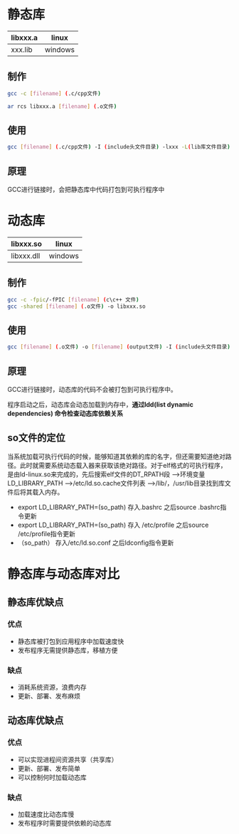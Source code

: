 # 静态库

| libxxx.a | linux   |
| -------- | ------- |
| xxx.lib  | windows |

## 制作

```bash
gcc -c [filename] (.c/cpp文件)

ar rcs libxxx.a [filename] (.o文件)
```



## 使用

```bash
gcc [filename] (.c/cpp文件) -I (include头文件目录) -lxxx -L(lib库文件目录)
```

## 原理

GCC进行链接时，会把静态库中代码打包到可执行程序中

# 动态库

| libxxx.so  | linux   |
| ---------- | ------- |
| libxxx.dll | windows |

## 制作

```bash
gcc -c -fpic/-fPIC [filename] (c\c++ 文件)
gcc -shared [filename] (.o文件) -o libxxx.so
```

## 使用
```bash
gcc [filename] (.o文件) -o [filename] (output文件) -I (include头文件目录) -lxxx -L(lib库文件目录)
```

## 原理

GCC进行链接时，动态库的代码不会被打包到可执行程序中。

程序启动之后，动态库会动态加载到内存中，**通过ldd(list dynamic dependencies) 命令检查动态库依赖关系**

## so文件的定位

当系统加载可执行代码的时候，能够知道其依赖的库的名字，但还需要知道绝对路径。此时就需要系统动态载入器来获取该绝对路径。对于elf格式的可执行程序，是由ld-linux.so来完成的，先后搜索elf文件的DT_RPATH段 -->环境变量LD_LIBRARY_PATH -->/etc/ld.so.cache文件列表 -->/lib/，/usr/lib目录找到库文件后将其载入内存。

- export LD_LIBRARY_PATH=(so_path) 存入.bashrc 之后source .bashrc指令更新 
- export LD_LIBRARY_PATH=(so_path) 存入 /etc/profile  之后source /etc/profile指令更新
- （so_path） 存入/etc/ld.so.conf  之后ldconfig指令更新

# 静态库与动态库对比

## 静态库优缺点

### 优点

- 静态库被打包到应用程序中加载速度快
- 发布程序无需提供静态库，移植方便

### 缺点

- 消耗系统资源，浪费内存
- 更新、部署、发布麻烦

## 动态库优缺点

### 优点

- 可以实现进程间资源共享（共享库）
- 更新、部署、发布简单
- 可以控制何时加载动态库

### 缺点

- 加载速度比动态库慢
- 发布程序时需要提供依赖的动态库


